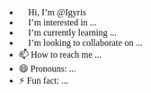 - 👋 Hi, I’m @Igyris
- 👀 I’m interested in ...
- 🌱 I’m currently learning ...
- 💞️ I’m looking to collaborate on ...
- 📫 How to reach me ...
- 😄 Pronouns: ...
- ⚡ Fun fact: ...

<!---
Igyris/Igyris is a ✨ special ✨ repository because its `README.md` (this file) appears on your GitHub profile.
You can click the Preview link to take a look at your changes.
--->
<HTML>
	<HEAD>
		<TITLE>Camila</TITLE>
		<style type="text/css">
			BODY{
				font-family: Trebuchet MS;
				font-size: 12pt;

			}
		</style>
	</HEAD>

	<BODY>
		<BR>
		<P><FONT face="Trebuchet MS" color=#004000 size=3><B>Camila Andrade Bruno</FONT></B>&nbsp;<BR/>
		<FONT face="Trebuchet MS" color=#509F00 size=3>Fisioterapia<BR/></FONT>
		<FONT face=Trebuchet MS color=#008080 size=3> <A href="http://www.unimed-uba.coop.br">www.unimed-uba.coop.br</A></FONT><BR/>
		<FONT face="Trebuchet MS" color=#666666 size =3>(32)3539-3600</FONT></P>

		<img oncontextmenu="return false" width="538" height="179" src="http://imagens.unimed-uba.coop.br/campanha.png" align="absbottom"><BR>
		<img oncontextmenu="return false" width="20" height="20" src="http://imagens.unimed-uba.coop.br/folha.png" align="absbottom">
		<FONT face="Trebuchet MS" color=#509F00 size=2>Antes de imprimir, pense em sua responsabilidade e compromisso com o Meio Ambiente.</FONT>
		<br>

	</FONT>


	<table border="0" cellpadding="1" cellspacing="1" style="width:545px">
	<tbody>
		<tr>
			<td>
			<p style="text-align:justify"><span style="font-size:11px"><span style="color:#509F00"><span style="font-family:trebuchet ms,helvetica,sans-serif"><strong></strong>Este conte&uacute;do &eacute; de uso restrito. N&atilde;o &eacute; permitido compartilhar, copiar ou distribuir esta mensagem e os arquivos anexos sem pr&eacute;via autoriza&ccedil;&atilde;o do remetente. O uso indevido das informa&ccedil;&otilde;es pode resultar em medidas administrativas e judiciais. Se recebeu por engano esta mensagem, solicitamos exclu&iacute;-la e informar ao remetente o ocorrido.</span></span></span></p>

			<p style="text-align:justify">&nbsp;</p>
			</td>
		</tr>
	</tbody>
	</table>

<p>&nbsp;</p>

<p>&nbsp;</p>

<p>&nbsp;</p>

<p>&nbsp;</p>

<p>&nbsp;</p>

<p>&nbsp;</p>

<p>&nbsp;
<p>&nbsp;</p>
</p>

<p>&nbsp;</p>

<p>&nbsp;</p>

<p>&nbsp;</p>
<p>&nbsp;</p>




<p>&nbsp;</p>






<p>&nbsp;</p>


<p>&nbsp;</p>



	</BODY>
</HTML>


